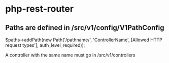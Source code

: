 # php-rest-router

## Paths are defined in /src/v1/config/V1PathConfig
$paths->addPath(new Path('/pathname/', 'ControllerName', [Allowed HTTP request types'], auth_level_required));

A controller with the same name must go in /src/v1/controllers
